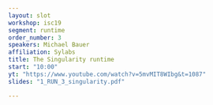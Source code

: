 ```yaml
---
layout: slot
workshop: isc19
segment: runtime
order_number: 3
speakers: Michael Bauer
affiliation: Sylabs
title: The Singularity runtime
start: "10:00"
yt: "https://www.youtube.com/watch?v=5mvMIT8WIbg&t=1087"
slides: "1_RUN_3_singularity.pdf"

---
```

